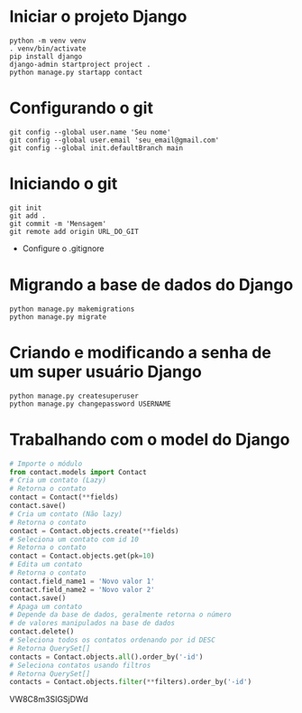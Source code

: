 # Iniciar o projeto Django

```
python -m venv venv
. venv/bin/activate
pip install django
django-admin startproject project .
python manage.py startapp contact
```

# Configurando o git
```
git config --global user.name 'Seu nome'
git config --global user.email 'seu_email@gmail.com'
git config --global init.defaultBranch main
```

# Iniciando o git
```
git init
git add .
git commit -m 'Mensagem'
git remote add origin URL_DO_GIT
```
 - Configure o .gitignore

# Migrando a base de dados do Django

```
python manage.py makemigrations
python manage.py migrate
```

# Criando e modificando a senha de um super usuário Django

```
python manage.py createsuperuser
python manage.py changepassword USERNAME
```

# Trabalhando com o model do Django

```python
# Importe o módulo
from contact.models import Contact
# Cria um contato (Lazy)
# Retorna o contato
contact = Contact(**fields)
contact.save()
# Cria um contato (Não lazy)
# Retorna o contato
contact = Contact.objects.create(**fields)
# Seleciona um contato com id 10
# Retorna o contato
contact = Contact.objects.get(pk=10)
# Edita um contato
# Retorna o contato
contact.field_name1 = 'Novo valor 1'
contact.field_name2 = 'Novo valor 2'
contact.save()
# Apaga um contato
# Depende da base de dados, geralmente retorna o número
# de valores manipulados na base de dados
contact.delete()
# Seleciona todos os contatos ordenando por id DESC
# Retorna QuerySet[]
contacts = Contact.objects.all().order_by('-id')
# Seleciona contatos usando filtros
# Retorna QuerySet[]
contacts = Contact.objects.filter(**filters).order_by('-id')
```

VW8C8m3SIGSjDWd